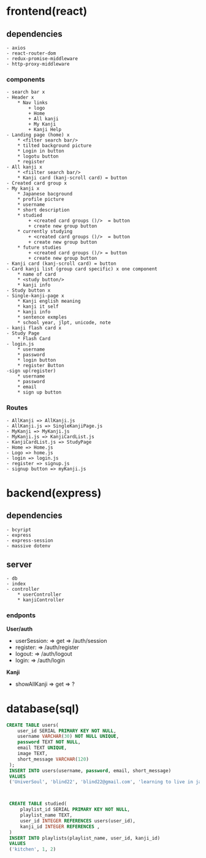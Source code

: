 

# frontend(react)

## dependencies
    - axios
    - react-router-dom
    - redux-promise-middleware
    - http-proxy-middleware

### components
    - search bar x
    - Header x
        * Nav links
            + logo
            + Home
            + All kanji
            + My Kanji
            + Kanji Help
    - Landing page (home) x
        * <filter search bar/>
        * tilted background picture
        * Login in button
        * logotu button
        * register
    - All kanji x
        * <fiilter search bar/>
        * Kanji card (kanj-scroll card) = button
    - Created card group x
    - My kanji x
        * Japanese bacground
        * profile picture 
        * username
        * short description
        * studied
            + <created card groups ()/>  = button
            + create new group button
        * currently studying
            + <created card groups ()/>  = button
            + create new group button
        * future studies
            + <created card groups ()/> = button
            + create new group button
    - Kanji card (kanj-scroll card) = button
    - Card kanji list (group card specific) x one component
        * name of card
        * <study button/>
        * kanji info
    - Study button x
    - Single-kanji-page x
        * Kanji english meaning
        * kanji it self
        * kanji info
        * sentence exmples
        * school year, jlpt, unicode, note
    - kanji flash card x
    - Study Page
        * Flash Card
    - login.js
        * username
        * password
        * login button
        * register Button
    -sign up(register)
        * username
        * password
        * email
        * sign up button

    


### Routes

    - AllKanji => AllKanji.js
    - AllKanji.js => SingleKanjiPage.js
    - MyKanji => MyKanji.js
    - MyKanji.js => KanjiCardList.js
    - KanjiCardList.js => StudyPage
    - Home => Home.js
    - Logo => home.js
    - login => login.js
    - register => signup.js
    - signup button => myKanji.js

        

    
   

# backend(express)

## dependencies
    - bcyript
    - express
    - express-session
    - massive dotenv

## server
    - db
    - index 
    - controller
        * userController
        * kanjiController

### endponts

**User/auth**

- userSession: => get => /auth/session
- register: => /auth/register
- logout: => /auth/logout
- login: => /auth/login




**Kanji**
- showAllKanji => get => ?



# database(sql)
```sql
CREATE TABLE users(
    user_id SERIAL PRIMARY KEY NOT NULL,
    username VARCHAR(30) NOT NULL UNIQUE,
    password TEXT NOT NULL,
    email TEXT UNIQUE,
    image TEXT,
    short_message VARCHAR(120)
 );
 INSERT INTO users(username, password, email, short_message)
 VALUES
 ('UniverSoul', 'blind22', 'blind22@gmail.com', 'learning to live in japan')



 CREATE TABLE studied(
     playlist_id SERIAL PRIMARY KEY NOT NULL,
     playlist_name TEXT,
     user_id INTEGER REFERENCES users(user_id),
     kanji_id INTEGER REFERENCES ,
 )
 INSERT INTO playlists(playlist_name, user_id, kanji_id)
 VALUES
 ('kitchen', 1, 2)

 
```

